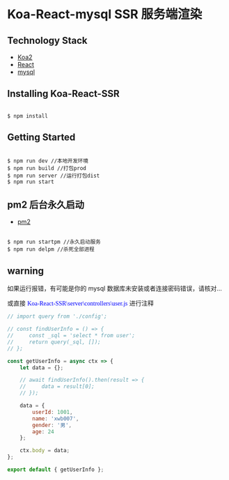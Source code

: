 # Koa-React-mysql SSR 服务端渲染

## Technology Stack

-   [Koa2](https://github.com/koajs/koa)
-   [React](https://github.com/reactjs/reactjs.org)
-   [mysql](https://github.com/mysql/mysql-server)

## Installing Koa-React-SSR

```shell

$ npm install

```

## Getting Started

```shell

$ npm run dev //本地开发环境
$ npm run build //打包prod
$ npm run server //运行打包dist
$ npm run start

```

## pm2 后台永久启动

-   [pm2](https://github.com/Unitech/pm2)

```shell

$ npm run startpm //永久启动服务
$ npm run delpm //杀死全部进程

```

## warning

如果运行报错，有可能是你的 mysql 数据库未安装或者连接密码错误，请核对...

或直接 <font face="黑体" color=Blue>Koa-React-SSR\server\controllers\user.js</font> 进行注释

```js
// import query from './config';

// const findUserInfo = () => {
//     const _sql = 'select * from user';
//     return query(_sql, []);
// };

const getUserInfo = async ctx => {
    let data = {};

    // await findUserInfo().then(result => {
    //     data = result[0];
    // });

    data = {
        userId: 1001,
        name: 'xwb007',
        gender: '男',
        age: 24
    };

    ctx.body = data;
};

export default { getUserInfo };
```
